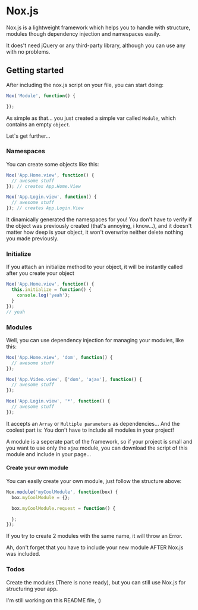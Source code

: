 # Nox.js

Nox.js is a lightweight framework which helps you to handle with structure, modules though dependency injection and namespaces easily.

It does't need jQuery or any third-party library, although you can use any with no problems.

## Getting started

After including the nox.js script on your file, you can start doing:

``` js
Nox('Module', function() {

});
```

As simple as that... you just created a simple var called `Module`, which contains an empty `object`.

Let`s get further...

### Namespaces

You can create some objects like this:

``` js
Nox('App.Home.view', function() {
  // awesome stuff
}); // creates App.Home.View

Nox('App.Login.view', function() {
  // awesome stuff
}); // creates App.Login.View
```

It dinamically generated the namespaces for you! You don't have to verify if the object was previously created (that's annoying, i know...), and it doesn't matter how deep is your object, it won't overwrite neither delete nothing you made previously.

### Initialize

If you attach an initialize method to your object, it will be instantly called after you create your object

``` js
Nox('App.Home.view', function() {
  this.initialize = function() {
    console.log('yeah');
  }
});
// yeah

```

### Modules

Well, you can use dependency injection for managing your modules, like this:

``` js
Nox('App.Home.view', 'dom', function() {
  // awesome stuff
});

Nox('App.Video.view', ['dom', 'ajax'], function() {
  // awesome stuff
});

Nox('App.Login.view', '*', function() {
  // awesome stuff
});
```

It accepts an `Array` or `Multiple parameters` as dependencies... And the coolest part is: You don't have to include all modules in your project!

A module is a seperate part of the framework, so if your project is small and you want to use only the `ajax` module, you can download the script of this module and include in your page...

#### Create your own module

You can easily create your own module, just follow the structure above:

```js
Nox.module('myCoolModule', function(box) {
  box.myCoolModule = {};

  box.myCoolModule.request = function() {

  };
});
```

If you try to create 2 modules with the same name, it will throw an Error.

Ah, don't forget that you have to include your new module AFTER Nox.js was included.

### Todos

Create the modules (There is none ready), but you can still use Nox.js for structuring your app.

I'm still working on this README file, :)